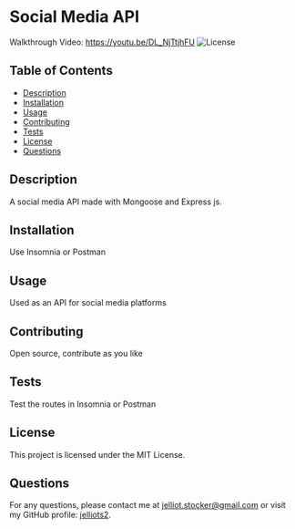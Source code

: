 
# Social Media API
Walkthrough Video: https://youtu.be/DL_NjTtjhFU
![License](https://img.shields.io/badge/License-MIT-green)

## Table of Contents
- [Description](#description)
- [Installation](#installation)
- [Usage](#usage)
- [Contributing](#contributing)
- [Tests](#tests)
- [License](#license)
- [Questions](#questions)

## Description
A social media API made with Mongoose and Express js. 

## Installation
Use Insomnia or Postman

## Usage
Used as an API for social media platforms

## Contributing
Open source, contribute as you like

## Tests
Test the routes in Insomnia or Postman

## License
This project is licensed under the MIT License.

## Questions
For any questions, please contact me at [jelliot.stocker@gmail.com](mailto:jelliot.stocker@gmail.com) or visit my GitHub profile: [jelliots2](https://github.com/jelliots2).

    
